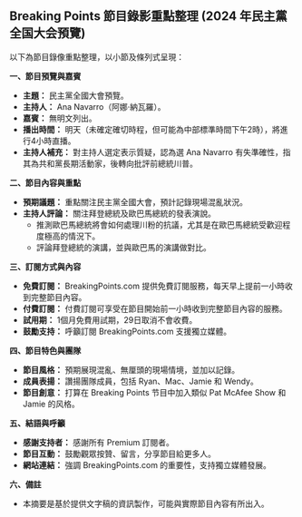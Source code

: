 ## Breaking Points 節目錄影重點整理 (2024 年民主黨全国大会預覽)

以下為節目錄像重點整理，以小節及條列式呈現：

**一、節目預覽與嘉賓**

*   **主題：** 民主黨全國大會預覽。
*   **主持人：** Ana Navarro（阿娜·納瓦羅）。
*   **嘉賓：** 無明文列出。
*   **播出時間：** 明天（未確定確切時程，但可能為中部標準時間下午2時），將進行4小時直播。
*   **主持人補充：** 對主持人選定表示質疑，認為選 Ana Navarro 有失準確性，指其為共和黨長期活動家，後轉向批評前總統川普。

**二、節目內容與重點**

*   **預期議題：** 重點關注民主黨全國大會，預計記錄現場混亂狀況。
*   **主持人評論：** 關注拜登總統及歐巴馬總統的發表演說。
    *   推測歐巴馬總統將會如何處理川粉的抗議，尤其是在歐巴馬總統受歡迎程度極高的情況下。
    *   評論拜登總統的演講，並與歐巴馬的演講做對比。

**三、訂閱方式與內容**

*   **免費訂閱：** BreakingPoints.com 提供免費訂閱服務，每天早上提前一小時收到完整節目內容。
*   **付費訂閱：** 付費訂閱可享受在節目開始前一小時收到完整節目內容的服務。
*   **試用期：** 1個月免費用試期，29日取消不會收費。
*   **鼓勵支持：** 呼籲訂閱 BreakingPoints.com 支援獨立媒體。

**四、節目特色與團隊**

*   **節目風格：** 預期展現混亂、無厘頭的現場情境，並加以記錄。
*   **成員表揚：** 讚揚團隊成員，包括 Ryan、Mac、Jamie 和 Wendy。
*   **節目創意：** 打算在 Breaking Points 节目中加入類似 Pat McAfee Show 和 Jamie 的风格。

**五、結語與呼籲**

*   **感謝支持者：** 感謝所有 Premium 訂閱者。
*   **節目互動：** 鼓勵觀眾按贊、留言，分享節目給更多人。
*   **網站連結：** 強調 BreakingPoints.com 的重要性，支持獨立媒體發展。

**六、備註**

* 本摘要是基於提供文字稿的資訊製作，可能與實際節目內容有所出入。